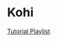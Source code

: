 # Kohi

[Tutorial Playlist](https://www.youtube.com/playlist?list=PLv8Ddw9K0JPg1BEO-RS-0MYs423cvLVtj)